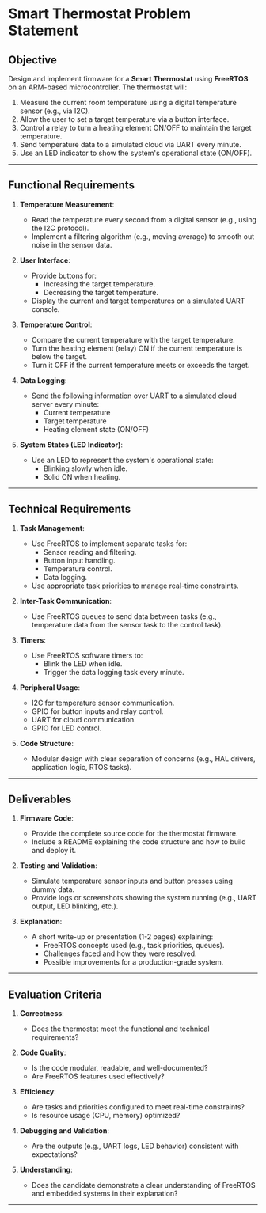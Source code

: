 # Smart Thermostat Problem Statement

## Objective
Design and implement firmware for a **Smart Thermostat** using **FreeRTOS** on an ARM-based microcontroller. The thermostat will:
1. Measure the current room temperature using a digital temperature sensor (e.g., via I2C).
2. Allow the user to set a target temperature via a button interface.
3. Control a relay to turn a heating element ON/OFF to maintain the target temperature.
4. Send temperature data to a simulated cloud via UART every minute.
5. Use an LED indicator to show the system's operational state (ON/OFF).

---

## Functional Requirements

1. **Temperature Measurement**:
   - Read the temperature every second from a digital sensor (e.g., using the I2C protocol).
   - Implement a filtering algorithm (e.g., moving average) to smooth out noise in the sensor data.

2. **User Interface**:
   - Provide buttons for:
     - Increasing the target temperature.
     - Decreasing the target temperature.
   - Display the current and target temperatures on a simulated UART console.

3. **Temperature Control**:
   - Compare the current temperature with the target temperature.
   - Turn the heating element (relay) ON if the current temperature is below the target.
   - Turn it OFF if the current temperature meets or exceeds the target.

4. **Data Logging**:
   - Send the following information over UART to a simulated cloud server every minute:
     - Current temperature
     - Target temperature
     - Heating element state (ON/OFF)

5. **System States (LED Indicator)**:
   - Use an LED to represent the system's operational state:
     - Blinking slowly when idle.
     - Solid ON when heating.

---

## Technical Requirements

1. **Task Management**:
   - Use FreeRTOS to implement separate tasks for:
     - Sensor reading and filtering.
     - Button input handling.
     - Temperature control.
     - Data logging.
   - Use appropriate task priorities to manage real-time constraints.

2. **Inter-Task Communication**:
   - Use FreeRTOS queues to send data between tasks (e.g., temperature data from the sensor task to the control task).

3. **Timers**:
   - Use FreeRTOS software timers to:
     - Blink the LED when idle.
     - Trigger the data logging task every minute.

4. **Peripheral Usage**:
   - I2C for temperature sensor communication.
   - GPIO for button inputs and relay control.
   - UART for cloud communication.
   - GPIO for LED control.

5. **Code Structure**:
   - Modular design with clear separation of concerns (e.g., HAL drivers, application logic, RTOS tasks).

---

## Deliverables

1. **Firmware Code**:
   - Provide the complete source code for the thermostat firmware.
   - Include a README explaining the code structure and how to build and deploy it.

2. **Testing and Validation**:
   - Simulate temperature sensor inputs and button presses using dummy data.
   - Provide logs or screenshots showing the system running (e.g., UART output, LED blinking, etc.).

3. **Explanation**:
   - A short write-up or presentation (1-2 pages) explaining:
     - FreeRTOS concepts used (e.g., task priorities, queues).
     - Challenges faced and how they were resolved.
     - Possible improvements for a production-grade system.

---

## Evaluation Criteria

1. **Correctness**:
   - Does the thermostat meet the functional and technical requirements?

2. **Code Quality**:
   - Is the code modular, readable, and well-documented?
   - Are FreeRTOS features used effectively?

3. **Efficiency**:
   - Are tasks and priorities configured to meet real-time constraints?
   - Is resource usage (CPU, memory) optimized?

4. **Debugging and Validation**:
   - Are the outputs (e.g., UART logs, LED behavior) consistent with expectations?

5. **Understanding**:
   - Does the candidate demonstrate a clear understanding of FreeRTOS and embedded systems in their explanation?

---

